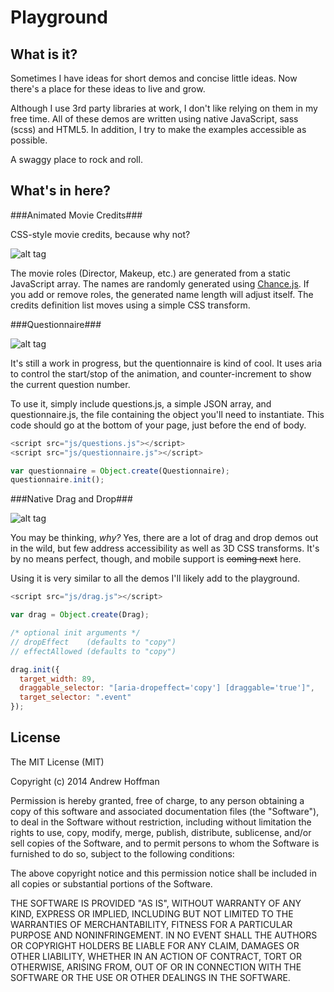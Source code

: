 Playground
==========

What is it?
-----------
Sometimes I have ideas for short demos and concise little ideas. Now there's a place for these ideas to live and grow.

Although I use 3rd party libraries at work, I don't like relying on them in my free time. All of these demos are written using native JavaScript, sass (scss) and HTML5. In addition, I try to make the examples accessible as possible.

A swaggy place to rock and roll.

What's in here?
---------------

###Animated Movie Credits###

CSS-style movie credits, because why not?

![alt tag](https://dl.dropboxusercontent.com/u/24799515/img_share/credits.png)

The movie roles (Director, Makeup, etc.) are generated from a static JavaScript array. The names are randomly generated using [Chance.js](http://chancejs.com/). If you add or remove roles, the generated name length will adjust itself. The credits definition list moves using a simple CSS transform.

###Questionnaire###

![alt tag](https://dl.dropboxusercontent.com/u/24799515/img_share/questionnaire.png)

It's still a work in progress, but the quentionnaire is kind of cool. It uses aria to control the start/stop of the animation, and counter-increment to show the current question number.

To use it, simply include questions.js, a simple JSON array, and questionnaire.js, the file containing the object you'll need to instantiate. This code should go at the bottom of your page, just before the end of body.

```javascript
<script src="js/questions.js"></script>
<script src="js/questionnaire.js"></script>

var questionnaire = Object.create(Questionnaire);
questionnaire.init();
```
###Native Drag and Drop###

![alt tag](https://dl.dropboxusercontent.com/u/24799515/img_share/drag.gif)

You may be thinking, _why?_ Yes, there are a lot of drag and drop demos out in the wild, but few address accessibility as well as 3D CSS transforms. It's by no means perfect, though, and mobile support is ~~coming next~~ here.

Using it is very similar to all the demos I'll likely add to the playground.
```javascript
<script src="js/drag.js"></script>

var drag = Object.create(Drag);

/* optional init arguments */
// dropEffect    (defaults to "copy")
// effectAllowed (defaults to "copy")

drag.init({
  target_width: 89,
  draggable_selector: "[aria-dropeffect='copy'] [draggable='true']",
  target_selector: ".event"
});
```

License
-------
The MIT License (MIT)

Copyright (c) 2014 Andrew Hoffman

Permission is hereby granted, free of charge, to any person obtaining a copy
of this software and associated documentation files (the "Software"), to deal
in the Software without restriction, including without limitation the rights
to use, copy, modify, merge, publish, distribute, sublicense, and/or sell
copies of the Software, and to permit persons to whom the Software is
furnished to do so, subject to the following conditions:

The above copyright notice and this permission notice shall be included in all
copies or substantial portions of the Software.

THE SOFTWARE IS PROVIDED "AS IS", WITHOUT WARRANTY OF ANY KIND, EXPRESS OR
IMPLIED, INCLUDING BUT NOT LIMITED TO THE WARRANTIES OF MERCHANTABILITY,
FITNESS FOR A PARTICULAR PURPOSE AND NONINFRINGEMENT. IN NO EVENT SHALL THE
AUTHORS OR COPYRIGHT HOLDERS BE LIABLE FOR ANY CLAIM, DAMAGES OR OTHER
LIABILITY, WHETHER IN AN ACTION OF CONTRACT, TORT OR OTHERWISE, ARISING FROM,
OUT OF OR IN CONNECTION WITH THE SOFTWARE OR THE USE OR OTHER DEALINGS IN THE
SOFTWARE.

